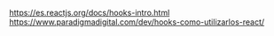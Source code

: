 https://es.reactjs.org/docs/hooks-intro.html
https://www.paradigmadigital.com/dev/hooks-como-utilizarlos-react/